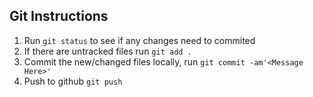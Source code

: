 ## Git Instructions
1. Run `git status` to see if any changes need to commited
2. If there are untracked files run `git add .`
3. Commit the new/changed files locally, run `git commit -am'<Message Here>'`
4. Push to github `git push`
